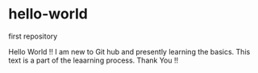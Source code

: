 # hello-world
first repository

Hello World !! I am new to Git hub and presently learning the basics. This text is a part of the leaarning process.
Thank You !!
